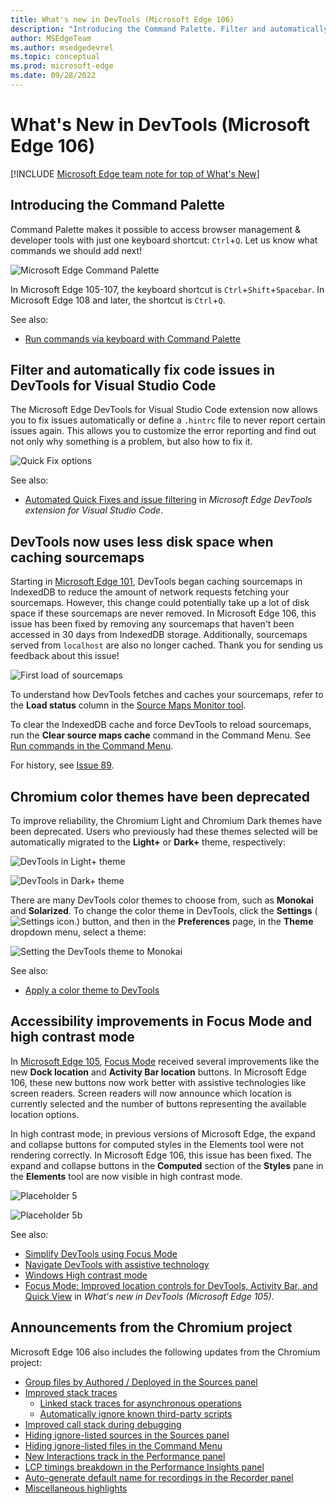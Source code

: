 ```yaml
---
title: What's new in DevTools (Microsoft Edge 106)
description: "Introducing the Command Palette. Filter and automatically fix code issues in DevTools for Visual Studio Code. DevTools now uses less disk space when caching sourcemaps. Chromium color themes have been deprecated. Accessibility improvements in Focus Mode and high contrast mode. And more."
author: MSEdgeTeam
ms.author: msedgedevrel
ms.topic: conceptual
ms.prod: microsoft-edge
ms.date: 09/28/2022
---
```

# What's New in DevTools (Microsoft Edge 106)

[!INCLUDE [Microsoft Edge team note for top of What's New](../../includes/edge-whats-new-note.md)]


<!-- ====================================================================== -->
## Introducing the Command Palette
<!-- 1 -->

<!-- Subtitle: Your favorite commands in one place. -->
<!--           Your favorite browser and DevTools commands in one place. -->

Command Palette makes it possible to access browser management & developer tools with just one keyboard shortcut: `Ctrl`+`Q`.  Let us know what commands we should add next!

![Microsoft Edge Command Palette](./devtools-106-images/command-palette.png)

In Microsoft Edge 105-107, the keyboard shortcut is `Ctrl`+`Shift`+`Spacebar`.  In Microsoft Edge 108 and later, the shortcut is `Ctrl`+`Q`.

See also:
* [Run commands via keyboard with Command Palette](../../../experimental-features/edge-command-palette.md)


<!-- ====================================================================== -->
## Filter and automatically fix code issues in DevTools for Visual Studio Code
<!-- 2 -->
<!-- todo: mention that the extension supports Compatibility and Security Hints? -->

<!-- Subtitle: Let Visual Studio Code fix web issues for you or tell it never to bother you about them again. -->
 
The Microsoft Edge DevTools for Visual Studio Code extension now allows you to fix issues automatically or define a `.hintrc` file to never report certain issues again.  This allows you to customize the error reporting and find out not only why something is a problem, but also how to fix it.

![Quick Fix options](./devtools-106-images/quick-fix-options.png)
<!--
Screenshot:
1. Install the extension.
2. Open a file with problems.
3. Hover over the issue till the lightbulb appears.
4. Click the light bulb for options.
-->

<!-- see att. -->

See also:
* [Automated Quick Fixes and issue filtering](../../../../visual-studio-code/microsoft-edge-devtools-extension.md#automated-quick-fixes-and-issue-filtering) in _Microsoft Edge DevTools extension for Visual Studio Code_.


<!-- ====================================================================== -->
## DevTools now uses less disk space when caching sourcemaps
<!-- 3 -->

<!-- Subtitle: In Microsoft Edge 106, sourcemaps are now removed from IndexedDB storage if they haven't been accessed in 30 days. -->

Starting in [Microsoft Edge 101](../../../whats-new/2022/04/devtools-101.md#source-maps-are-now-cached-with-indexeddb), DevTools began caching sourcemaps in IndexedDB to reduce the amount of network requests fetching your sourcemaps.  However, this change could potentially take up a lot of disk space if these sourcemaps are never removed.  In Microsoft Edge 106, this issue has been fixed by removing any sourcemaps that haven't been accessed in 30 days from IndexedDB storage.  Additionally, sourcemaps served from `localhost` are also no longer cached.  Thank you for sending us feedback about this issue!

<!-- related Edge 101 announcement image:
https://learn.microsoft.com/en-us/microsoft-edge/devtools-guide-chromium/whats-new/2022/04/devtools-101#source-maps-are-now-cached-with-indexeddb
https://learn.microsoft.com/en-us/microsoft-edge/devtools-guide-chromium/whats-new/2022/04/devtools-101-images/source-maps-indexeddb-first-load.png -->

![First load of sourcemaps](./devtools-106-images/source-maps-indexeddb-first-load.png)
<!-- Screenshot:
Refer to the attachment. 
1.	In Edge, go to a website that sourcemaps, eg:
Outlook (office.com)
edge://surf
https://learn.microsoft.com/en-us/microsoft-edge/devtools-guide-chromium
2.	Open DevTools.
3.	Press Ctrl+Shift+P to open the Command Menu and enter "Source Maps Monitor".
4.	Run the "Show Source Maps Monitor" command.
5.	Refresh the page to get sourcemaps loading in the Source Maps Monitor tool.
6.	Draw a red highlight box around the Source Maps Monitor tool in the drawer and around the "Loaded from cache" string in the **Load status** column.
7.	If you aren't seeing any loaded from cache, reload the page one more time.
-->

<!-- See attachment.  Zoom in on the "Clear source maps cache" command and on the "Loaded from sourceMapURL comment" in the **Load status** column as part of the video -->
 
To understand how DevTools fetches and caches your sourcemaps, refer to the **Load status** column in the [Source Maps Monitor tool](../../../source-maps-monitor/source-maps-monitor-tool.md).

To clear the IndexedDB cache and force DevTools to reload sourcemaps, run the **Clear source maps cache** command in the Command Menu.  See [Run commands in the Command Menu](../../../command-menu/index.md).

For history, see [Issue 89](https://github.com/MicrosoftEdge/DevTools/issues/89).


<!-- ====================================================================== -->
## Chromium color themes have been deprecated
<!-- 4 -->

<!-- Subtitle: Users of Chromium themes in DevTools will be automatically migrated to the default dark or light theme for a more reliable experience. -->

To improve reliability, the Chromium Light and Chromium Dark themes have been deprecated.  Users who previously had these themes selected will be automatically migrated to the **Light+** or **Dark+** theme, respectively:

![DevTools in Light+ theme](./devtools-106-images/light-plus-theme.png)

![DevTools in Dark+ theme](./devtools-106-images/dark-plus-theme.png)

There are many DevTools color themes to choose from, such as **Monokai** and **Solarized**.  To change the color theme in DevTools, click the **Settings** (![Settings icon.](../../../media/settings-gear-icon-light-theme.png)) button, and then in the **Preferences** page, in the **Theme** dropdown menu, select a theme:

![Setting the DevTools theme to Monokai](./devtools-106-images/set-theme-monokai.png)
<!--
1. Set DevTools theme to Monokai (DevTools Settings > theme dropdown). 
1. Navigate to theme selection menu in Settings showing user hovering over Monokai as selection.
-->

See also:
* [Apply a color theme to DevTools](../../../customize/theme.md)


<!-- ====================================================================== -->
## Accessibility improvements in Focus Mode and high contrast mode
<!-- 5 -->

<!-- Subtitle: The new Dock Location and Activity Bar Location buttons in Focus Mode now work better with screen readers, and computed styles are easier to see in high contrast mode. -->

In [Microsoft Edge 105](../../../whats-new/2022/09/devtools-105.md#focus-mode-improved-location-controls-for-devtools-activity-bar-and-quick-view), [Focus Mode](../../../experimental-features/focus-mode.md) received several improvements like the new **Dock location** and **Activity Bar location** buttons. In Microsoft Edge 106, these new buttons now work better with assistive technologies like screen readers. Screen readers will now announce which location is currently selected and the number of buttons representing the available location options.

In high contrast mode, in previous versions of Microsoft Edge, the expand and collapse buttons for computed styles in the Elements tool were not rendering correctly. In Microsoft Edge 106, this issue has been fixed. The expand and collapse buttons in the **Computed** section of the **Styles** pane in the **Elements** tool are now visible in high contrast mode.

![Placeholder 5](./devtools-106-images/placeholder05.png)
<!-- Instructions for screenshot
For the Focus Mode accessibility improvement, refer to the attachment, which is just this image from What's New 105:
https://learn.microsoft.com/microsoft-edge/devtools-guide-chromium/whats-new/2022/09/devtools-105-images/after-docking-menu.png -->

<!-- If you want to recreate this image:
1.	Navigate to some website in Edge Canary, Dev, or Beta
2.	Open DevTools
3.	If Focus Mode is not already enabled, go to Settings > Experiments and turn on Focus Mode. Then reload DevTools
4.	Select the `...` menu in DevTools, take a screenshot
5.	Draw red highlight boxes around the Dock Location and Activity Bar Location buttons
For high contrast mode, refer to the attachment. -->
 
![Placeholder 5b](./devtools-106-images/placeholder05.png)
<!-- If you want to recreate this image:
1.	Open Windows settings > Accessibility > Contrast themes
2.	Under **Contrast themes**, select **Aquatic** and **Apply**
3.	Open Edge and navigate to some website. I used: Bing
4.	Open DevTools
5.	Navigate to the Elements tool
6.	Open the **Computed** section in the **Styles** pane
7.	Take screenshot and draw red highlight boxes around the triangle expand/collapse arrows under the **Filter** textbox. I would also recommend expanding and collapsing some of the styles. -->

<!-- Video recording of feature in action
See attachments. looking for better way to show how Voiceover reads out the Dock Location and Activity Bar Location buttons on macOS but that might make a better video -->

See also:
* [Simplify DevTools using Focus Mode](../../../experimental-features/focus-mode.md)
* [Navigate DevTools with assistive technology](../../../accessibility/navigation.md)
* [Windows High contrast mode](/fluent-ui/web-components/design-system/high-contrast)
* [Focus Mode: Improved location controls for DevTools, Activity Bar, and Quick View](../../../whats-new/2022/09/devtools-105.md#focus-mode-improved-location-controls-for-devtools-activity-bar-and-quick-view) in _What's new in DevTools (Microsoft Edge 105)_.


<!-- ====================================================================== -->
## Announcements from the Chromium project

Microsoft Edge 106 also includes the following updates from the Chromium project:

* [Group files by Authored / Deployed in the Sources panel](https://developer.chrome.com/blog/new-in-devtools-106/#authored)
* [Improved stack traces](https://developer.chrome.com/blog/new-in-devtools-106/#stack-traces)
   * [Linked stack traces for asynchronous operations](https://developer.chrome.com/blog/new-in-devtools-106/#async)
   * [Automatically ignore known third-party scripts](https://developer.chrome.com/blog/new-in-devtools-106/#auto-ignore)
* [Improved call stack during debugging](https://developer.chrome.com/blog/new-in-devtools-106/#call-stack)
* [Hiding ignore-listed sources in the Sources panel](https://developer.chrome.com/blog/new-in-devtools-106/#ignore-nav)
* [Hiding ignore-listed files in the Command Menu](https://developer.chrome.com/blog/new-in-devtools-106/#ignore-search)
* [New Interactions track in the Performance panel](https://developer.chrome.com/blog/new-in-devtools-106/#performance)
* [LCP timings breakdown in the Performance Insights panel](https://developer.chrome.com/blog/new-in-devtools-106/#insights)
* [Auto-generate default name for recordings in the Recorder panel](https://developer.chrome.com/blog/new-in-devtools-106/#recorder)
* [Miscellaneous highlights](https://developer.chrome.com/blog/new-in-devtools-106/#misc)


<!-- ====================================================================== -->
<!-- uncomment if content is copied from developer.chrome.com to this page -->

<!-- > [!NOTE]
> Portions of this page are modifications based on work created and [shared by Google](https://developers.google.com/terms/site-policies) and used according to terms described in the [Creative Commons Attribution 4.0 International License](https://creativecommons.org/licenses/by/4.0).
> The original page for announcements from the Chromium project is [What's New in DevTools (Chrome 106)](https://developer.chrome.com/blog/new-in-devtools-106) and is authored by [Jecelyn Yeen](https://developers.google.com/web/resources/contributors#jecelynyeen) (Developer advocate working on Chrome DevTools at Google). -->


<!-- ====================================================================== -->
<!-- uncomment if content is copied from developer.chrome.com to this page -->

<!-- [![Creative Commons License.](../../../../media/cc-logo/88x31.png)](https://creativecommons.org/licenses/by/4.0)
This work is licensed under a [Creative Commons Attribution 4.0 International License](https://creativecommons.org/licenses/by/4.0). -->
